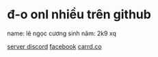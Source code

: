 # đ-o onl nhiều trên github
name: lê ngọc cương
sinh năm: 2k9 xq

[server discord](https://discord.gg/WGckkSyupg)
[facebook](https://www.facebook.com/lengoccuong.757/)
[carrd.co](https://lengoccuong.carrd.co)
